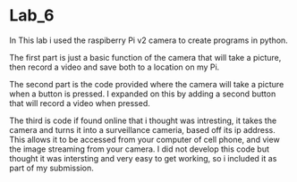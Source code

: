 # Lab_6
In This lab i used the raspiberry Pi v2 camera to create programs in python. 

The first part is just a basic function of the camera that will take a picture, then record a video and save both to a location on my Pi.

The second part is the code provided where the camera will take a picture when a button is pressed. I expanded on this by adding a second button that will record a video when pressed. 

The third is code if found online that i thought was intresting, it takes the camera and turns it into a surveillance cameria, based off its ip address. This allows it to be accessed from your computer of cell phone, and view the image streaming from your camera. I did not develop this code but thought it was intersting and very easy to get working, so i included it as part of my submission. 
